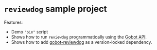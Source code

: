 # `reviewdog` sample project

Features:

- Demo `"bin"` script
- Shows how to run `reviewdog` programmatically using the [Gobot API](https://github.com/benallfree/gobot/tree/v1.0.0-alpha.32/docs/readme.md).
- Shows how to add [gobot-reviewdog](https://www.npmjs.com/package/gobot-reviewdog) as a version-locked dependency.
